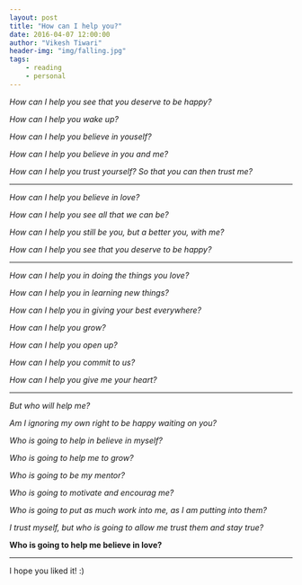 ```yaml
---
layout: post 
title: "How can I help you?"
date: 2016-04-07 12:00:00
author: "Vikesh Tiwari"
header-img: "img/falling.jpg"
tags:
    - reading
    - personal
---
```


*How can I help you see that you deserve to be happy?*

*How can I help you wake up?*

*How can I help you believe in youself?*

*How can I help you believe in you and me?*

*How can I help you trust yourself? So that you can then trust me?*

---


*How can I help you believe in love?*

*How can I help you see all that we can be?*

*How can I help you still be you, but a better you, with me?*

*How can I help you see that you deserve to be happy?*


---

*How can I help you in doing the things you love?*

*How can I help you in learning new things?*

*How can I help you in giving your best everywhere?*

*How can I help you grow?*

*How can I help you open up?*

*How can I help you commit to us?*

*How can I help you give me your heart?*

---

*But who will help me?*

*Am I ignoring my own right to be happy waiting on you?*

*Who is going to help in believe in myself?*

*Who is going to help me to grow?*

*Who is going to be my mentor?*

*Who is going to motivate and encourag me?*

*Who is going to put as much work into me, as I am putting into them?*

*I trust myself, but who is going to allow me trust them and stay true?*

**Who is going to help me believe in love?**

----

I hope you liked it! :) 




